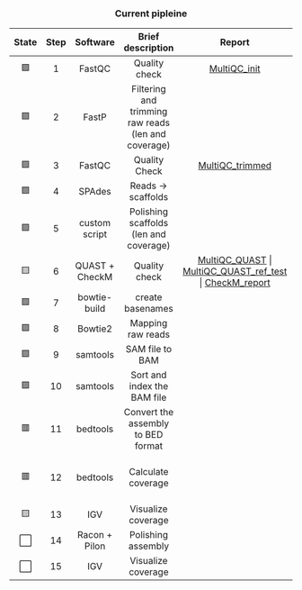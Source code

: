 
<h3 align="center">Current pipleine</h3>
  
|State|Step|Software|Brief description| Report | Notes |
|:--:|:--:|:--:|:--:|:--:|:--:|
| 🟩 | 1 | FastQC | Quality check | [MultiQC_init](https://edgeemer.github.io/B_burgdorferi_MuliQC_init/) |  |
| 🟩 | 2 | FastP | Filtering and trimming raw reads (len and coverage) |  |  |
| 🟩 | 3 | FastQC | Quality Check | [MultiQC_trimmed](https://edgeemer.github.io/B_burgdorferi_MultiQC_trimmed/) |  |
| 🟩 | 4 | SPAdes | Reads -> scaffolds |  |  |
| 🟩 | 5 | custom script | Polishing scaffolds (len and coverage) |  |  |
| 🟨 | 6 | QUAST + CheckM | Quality check | [MultiQC_QUAST](https://edgeemer.github.io/B_burgdorferi_MultiQC_QUAST/) \| [MultiQC_QUAST_ref_test](https://edgeemer.github.io/B_burgdorferi_QUAST_ref_test/) \| [CheckM_report](https://github.com/edgeemer/CheckM_report/blob/feff9fd5d0e1a6ccfc96b56cbe2bed829091200b/README) | Bizarre data |
| 🟩 | 7 | bowtie-build | create basenames |  |  |
| 🟩 | 8 | Bowtie2 | Mapping raw reads |  |  |
| 🟩 | 9 | samtools | SAM file to BAM |  |  |
| 🟩 | 10 | samtools | Sort and index the BAM file |  |  |
| 🟥 | 11 | bedtools | Convert the assembly to BED format |  | Possible to do without it |
| 🟥 | 12 | bedtools | Calculate coverage |  | Possible to do without it |
| 🟨 | 13 | IGV | Visualize coverage |  |  |
| ⬜️ | 14 | Racon + Pilon | Polishing assembly |  |  |
| ⬜️ | 15 | IGV | Visualize coverage |  |  |
